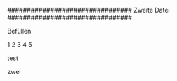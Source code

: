 ################################
Zweite Datei
################################

Befüllen

1
2
3
4
5

test


zwei
